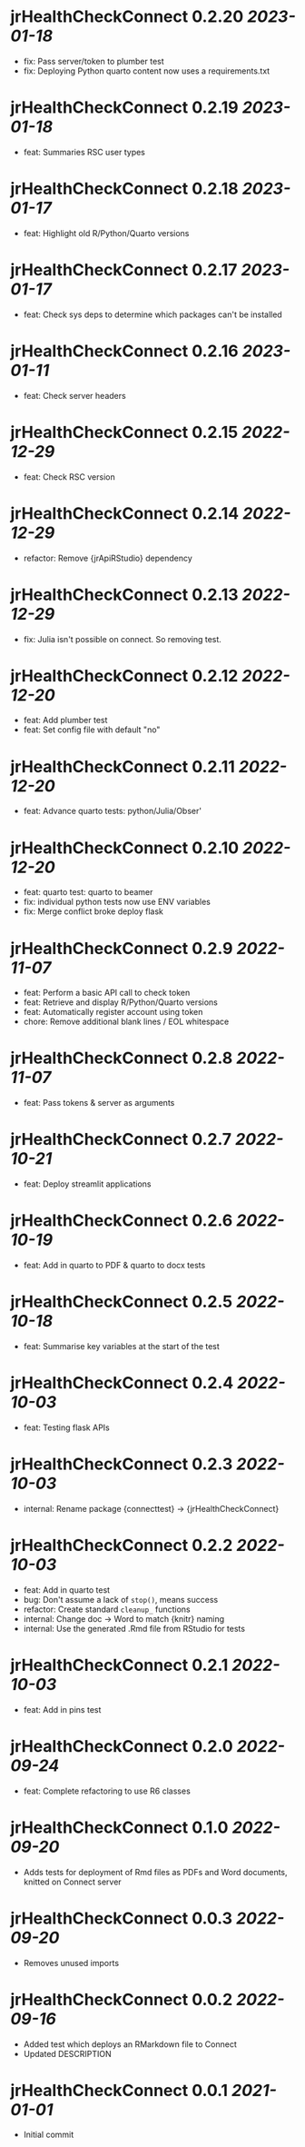 # jrHealthCheckConnect 0.2.20 _2023-01-18_
- fix: Pass server/token to plumber test
- fix: Deploying Python quarto content now uses a requirements.txt

# jrHealthCheckConnect 0.2.19 _2023-01-18_
- feat: Summaries RSC user types

# jrHealthCheckConnect 0.2.18 _2023-01-17_
- feat: Highlight old R/Python/Quarto versions

# jrHealthCheckConnect 0.2.17 _2023-01-17_
- feat: Check sys deps to determine which packages can't be installed

# jrHealthCheckConnect 0.2.16 _2023-01-11_
- feat: Check server headers

# jrHealthCheckConnect 0.2.15 _2022-12-29_
- feat: Check RSC version

# jrHealthCheckConnect 0.2.14 _2022-12-29_
- refactor: Remove {jrApiRStudio} dependency

# jrHealthCheckConnect 0.2.13 _2022-12-29_
- fix: Julia isn't possible on connect. So removing test.

# jrHealthCheckConnect 0.2.12 _2022-12-20_
- feat: Add plumber test
- feat: Set config file with default "no"

# jrHealthCheckConnect 0.2.11 _2022-12-20_
- feat: Advance quarto tests: python/Julia/Obser'

# jrHealthCheckConnect 0.2.10 _2022-12-20_
-  feat: quarto test: quarto to beamer
-  fix: individual python tests now use ENV variables
-  fix: Merge conflict broke deploy flask

# jrHealthCheckConnect 0.2.9 _2022-11-07_
-  feat: Perform a basic API call to check token
-  feat: Retrieve and display R/Python/Quarto versions
-  feat: Automatically register account using token
-  chore: Remove additional blank lines / EOL whitespace

# jrHealthCheckConnect 0.2.8 _2022-11-07_
-  feat: Pass tokens & server as arguments

# jrHealthCheckConnect 0.2.7 _2022-10-21_
-  feat: Deploy streamlit applications

# jrHealthCheckConnect 0.2.6 _2022-10-19_

-  feat: Add in quarto to PDF & quarto to docx tests

# jrHealthCheckConnect 0.2.5 _2022-10-18_
-   feat: Summarise key variables at the start of the test

# jrHealthCheckConnect 0.2.4 _2022-10-03_
-   feat: Testing flask APIs

# jrHealthCheckConnect 0.2.3 _2022-10-03_

-   internal: Rename package {connecttest} -> {jrHealthCheckConnect}

# jrHealthCheckConnect 0.2.2 _2022-10-03_
-   feat: Add in quarto test
-   bug: Don't assume a lack of `stop()`, means success
-   refactor: Create standard `cleanup_` functions
-   internal: Change doc -> Word to match {knitr} naming
-   internal: Use the generated .Rmd file from RStudio for tests

# jrHealthCheckConnect 0.2.1 _2022-10-03_
-   feat: Add in pins test

# jrHealthCheckConnect 0.2.0 _2022-09-24_
-   feat: Complete refactoring to use R6 classes

# jrHealthCheckConnect 0.1.0 _2022-09-20_

-   Adds tests for deployment of Rmd files as PDFs and Word documents, knitted on Connect server

# jrHealthCheckConnect 0.0.3 _2022-09-20_

-   Removes unused imports

# jrHealthCheckConnect 0.0.2 _2022-09-16_

-   Added test which deploys an RMarkdown file to Connect
-   Updated DESCRIPTION

# jrHealthCheckConnect 0.0.1 _2021-01-01_

-   Initial commit
